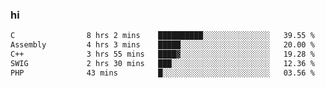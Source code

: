 ### hi  


<!--
**passer12/passer12** is a ✨ _special_ ✨ repository because its `README.md` (this file) appears on your GitHub profile.

Here are some ideas to get you started:

- 🔭 I’m currently working on ...
- 🌱 I’m currently learning ...
- 👯 I’m looking to collaborate on ...
- 🤔 I’m looking for help with ...
- 💬 Ask me about ...
- 📫 How to reach me: ...
- 😄 Pronouns: ...
- ⚡ Fun fact: ...
-->
<!--[![Top Langs](https://github-readme-stats.vercel.app/api/top-langs/?username=passer12&show_icons=true&theme=radical&count_private=true)](https://github.com/anuraghazra/github-readme-stats)-->
<!--[![Anurag's GitHub stats](https://github-readme-stats.vercel.app/api?username=passer12&show_icons=true&theme=radical&count_private=true)](https://github.com/anuraghazra/github-readme-stats)-->


<!--START_SECTION:waka-->

```txt
C                8 hrs 2 mins    ██████████░░░░░░░░░░░░░░░   39.55 %
Assembly         4 hrs 3 mins    █████░░░░░░░░░░░░░░░░░░░░   20.00 %
C++              3 hrs 55 mins   ████▓░░░░░░░░░░░░░░░░░░░░   19.28 %
SWIG             2 hrs 30 mins   ███░░░░░░░░░░░░░░░░░░░░░░   12.36 %
PHP              43 mins         █░░░░░░░░░░░░░░░░░░░░░░░░   03.56 %
```

<!--END_SECTION:waka-->
